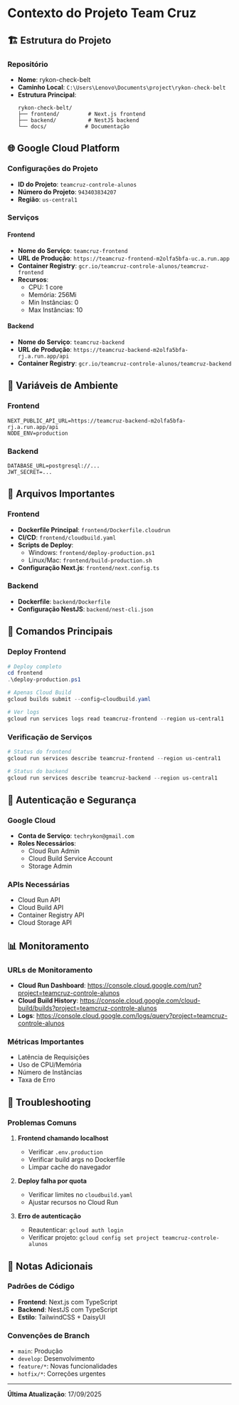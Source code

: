# Contexto do Projeto Team Cruz

## 🏗️ Estrutura do Projeto

### Repositório
- **Nome**: rykon-check-belt
- **Caminho Local**: `C:\Users\Lenovo\Documents\project\rykon-check-belt`
- **Estrutura Principal**:
  ```
  rykon-check-belt/
  ├── frontend/         # Next.js frontend
  ├── backend/          # NestJS backend
  └── docs/            # Documentação
  ```

## 🌐 Google Cloud Platform

### Configurações do Projeto
- **ID do Projeto**: `teamcruz-controle-alunos`
- **Número do Projeto**: `943403834207`
- **Região**: `us-central1`

### Serviços
#### Frontend
- **Nome do Serviço**: `teamcruz-frontend`
- **URL de Produção**: `https://teamcruz-frontend-m2olfa5bfa-uc.a.run.app`
- **Container Registry**: `gcr.io/teamcruz-controle-alunos/teamcruz-frontend`
- **Recursos**:
  - CPU: 1 core
  - Memória: 256Mi
  - Min Instâncias: 0
  - Max Instâncias: 10

#### Backend
- **Nome do Serviço**: `teamcruz-backend`
- **URL de Produção**: `https://teamcruz-backend-m2olfa5bfa-rj.a.run.app/api`
- **Container Registry**: `gcr.io/teamcruz-controle-alunos/teamcruz-backend`

## 🔧 Variáveis de Ambiente

### Frontend
```env
NEXT_PUBLIC_API_URL=https://teamcruz-backend-m2olfa5bfa-rj.a.run.app/api
NODE_ENV=production
```

### Backend
```env
DATABASE_URL=postgresql://...
JWT_SECRET=...
```

## 📁 Arquivos Importantes

### Frontend
- **Dockerfile Principal**: `frontend/Dockerfile.cloudrun`
- **CI/CD**: `frontend/cloudbuild.yaml`
- **Scripts de Deploy**:
  - Windows: `frontend/deploy-production.ps1`
  - Linux/Mac: `frontend/build-production.sh`
- **Configuração Next.js**: `frontend/next.config.ts`

### Backend
- **Dockerfile**: `backend/Dockerfile`
- **Configuração NestJS**: `backend/nest-cli.json`

## 🚀 Comandos Principais

### Deploy Frontend
```powershell
# Deploy completo
cd frontend
.\deploy-production.ps1

# Apenas Cloud Build
gcloud builds submit --config=cloudbuild.yaml

# Ver logs
gcloud run services logs read teamcruz-frontend --region us-central1
```

### Verificação de Serviços
```powershell
# Status do frontend
gcloud run services describe teamcruz-frontend --region us-central1

# Status do backend
gcloud run services describe teamcruz-backend --region us-central1
```

## 🔑 Autenticação e Segurança

### Google Cloud
- **Conta de Serviço**: `techrykon@gmail.com`
- **Roles Necessários**:
  - Cloud Run Admin
  - Cloud Build Service Account
  - Storage Admin

### APIs Necessárias
- Cloud Run API
- Cloud Build API
- Container Registry API
- Cloud Storage API

## 📊 Monitoramento

### URLs de Monitoramento
- **Cloud Run Dashboard**: https://console.cloud.google.com/run?project=teamcruz-controle-alunos
- **Cloud Build History**: https://console.cloud.google.com/cloud-build/builds?project=teamcruz-controle-alunos
- **Logs**: https://console.cloud.google.com/logs/query?project=teamcruz-controle-alunos

### Métricas Importantes
- Latência de Requisições
- Uso de CPU/Memória
- Número de Instâncias
- Taxa de Erro

## 🚨 Troubleshooting

### Problemas Comuns
1. **Frontend chamando localhost**
   - Verificar `.env.production`
   - Verificar build args no Dockerfile
   - Limpar cache do navegador

2. **Deploy falha por quota**
   - Verificar limites no `cloudbuild.yaml`
   - Ajustar recursos no Cloud Run

3. **Erro de autenticação**
   - Reautenticar: `gcloud auth login`
   - Verificar projeto: `gcloud config set project teamcruz-controle-alunos`

## 📝 Notas Adicionais

### Padrões de Código
- **Frontend**: Next.js com TypeScript
- **Backend**: NestJS com TypeScript
- **Estilo**: TailwindCSS + DaisyUI

### Convenções de Branch
- `main`: Produção
- `develop`: Desenvolvimento
- `feature/*`: Novas funcionalidades
- `hotfix/*`: Correções urgentes

---

**Última Atualização**: 17/09/2025